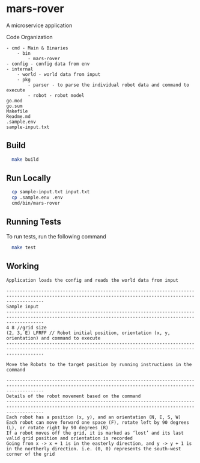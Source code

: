 # mars-rover

A microservice application

Code Organization

    - cmd - Main & Binaries
        - bin
            - mars-rover
    - config - config data from env
    - internal
        - world - world data from input
        - pkg
            - parser - to parse the individual robot data and command to execute
            - robot - robot model
    go.mod
    go.sum
    Makefile
    Readme.md
    .sample.env
    sample-input.txt

## Build

```bash
  make build
```

## Run Locally

```bash
  cp sample-input.txt input.txt
  cp .sample.env .env
  cmd/bin/mars-rover
```

## Running Tests

To run tests, run the following command

```bash
  make test
```

## Working

    Application loads the config and reads the world data from input
    
    ----------------------------------------------------------------------------------------------------------------------------------------------------------
    Sample input
    ----------------------------------------------------------------------------------------------------------------------------------------------------------
    4 8 //grid size
    (2, 3, E) LFRFF // Robot initial position, orientation (x, y, orientation) and command to execute
    ----------------------------------------------------------------------------------------------------------------------------------------------------------

    Move the Robots to the target position by running instructions in the command

    ----------------------------------------------------------------------------------------------------------------------------------------------------------
    Details of the robot movement based on the command
    ----------------------------------------------------------------------------------------------------------------------------------------------------------
    Each robot has a position (x, y), and an orientation (N, E, S, W)
    Each robot can move forward one space (F), rotate left by 90 degrees (L), or rotate right by 90 degrees (R)
    If a robot moves off the grid, it is marked as ‘lost’ and its last valid grid position and orientation is recorded
    Going from x -> x + 1 is in the easterly direction, and y -> y + 1 is in the northerly direction. i.e. (0, 0) represents the south-west corner of the grid    
